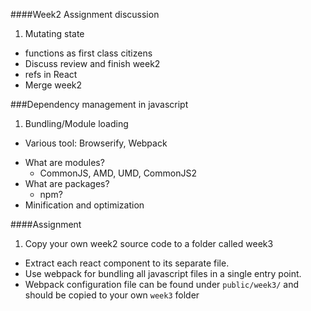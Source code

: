 ####Week2 Assignment discussion
1. Mutating state
* functions as first class citizens
* Discuss review and finish week2
* refs in React
* Merge week2

###Dependency management in javascript

1. Bundling/Module loading
  - Various tool: Browserify, Webpack
* What are modules?
  - CommonJS, AMD, UMD, CommonJS2
* What are packages?
  - npm?
* Minification and optimization

####Assignment
1. Copy your own week2 source code to a folder called week3
* Extract each react component to its separate file.
* Use webpack for bundling all javascript files in a single entry point.
* Webpack configuration file can be found under `public/week3/` and should be copied to your own `week3` folder
